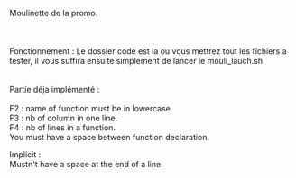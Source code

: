 Moulinette de la promo.</br>
</br>
</br>
</br>
Fonctionnement :
Le dossier code est la ou vous mettrez tout les fichiers a tester, il vous suffira ensuite simplement de lancer le mouli_lauch.sh 
</br>
</br>
</br>
Partie déja implémenté :</br>
</br>
F2 : name of function must be in lowercase</br>
F3 : nb of column in one line.</br>
F4 : nb of lines in a function.</br>
You must have a space between function declaration.</br>

Implicit :</br>
Mustn't have a space at the end of a line</br>
